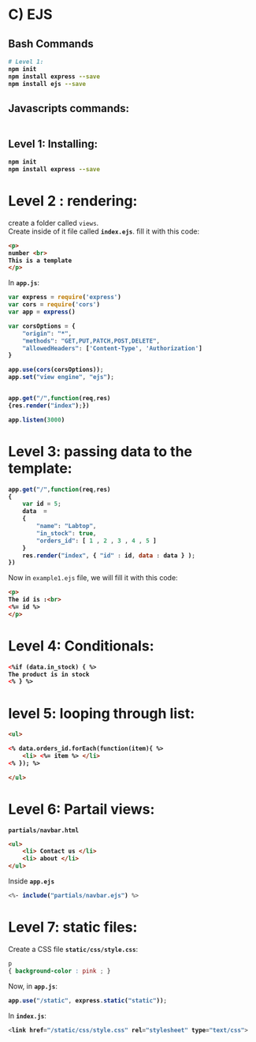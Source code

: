 # C) EJS



## Bash Commands
<b>

```bash
# Level 1:
npm init
npm install express --save
npm install ejs --save
```
</b>



## Javascripts commands:

<b>

```javascript


```

</b>






## Level 1: Installing:

<b>

```bash
npm init
npm install express --save
```
</b>






# Level 2 : rendering:

create a folder called `views`.  
Create inside of it  file called **`index.ejs`**.
fill it with this code:

<b>

```html
<p>
number <br>
This is a template
</p>
```

</b>

In **`app.js`**:

<b>

```javascript
var express = require('express')
var cors = require('cors')
var app = express()

var corsOptions = {
    "origin": "*",
    "methods": "GET,PUT,PATCH,POST,DELETE",
    "allowedHeaders": ['Content-Type', 'Authorization']
}

app.use(cors(corsOptions));
app.set("view engine", "ejs");


app.get("/",function(req,res)
{res.render("index");})

app.listen(3000)
```

</b>


















# Level 3: passing data to the template:

<b>

```javascript
app.get("/",function(req,res)
{
	var id = 5;
	data  = 
	{
		"name": "Labtop",
		"in_stock": true,
		"orders_id": [ 1 , 2 , 3 , 4 , 5 ]
	}
	res.render("index", { "id" : id, data : data } );
})
```

</b>

Now in `example1.ejs` file, we will fill it with this code:

<b>

```html
<p>
The id is :<br>
<%= id %>
</p>
```

</b>















# Level 4: Conditionals:

<b>

```html
<%if (data.in_stock) { %>
The product is in stock
<% } %>
```

</b>


# level 5: looping through list:

<b>

```html
<ul>

<% data.orders_id.forEach(function(item){ %>
	<li> <%= item %> </li>
<% }); %>

</ul>
```

</b>




# Level 6: Partail views:

<b>

`partials/navbar.html`


```html
<ul>
	<li> Contact us </li>
	<li> about </li>
</ul>
```

</b>

Inside **`app.ejs`**


<b>


```javascript
<%- include("partials/navbar.ejs") %>
```

</b>




# Level 7: static files:

Create a CSS file **`static/css/style.css`**: 

```CSS
p
{ background-color : pink ; }
```


Now, in **`app.js`**:

<b>

```javascript
app.use("/static", express.static("static"));
```	

</b>



In **`index.js`**:

<b>
	
```javascript
<link href="/static/css/style.css" rel="stylesheet" type="text/css">
```

</b>




